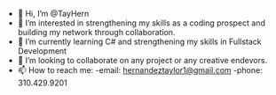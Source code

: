 - 👋 Hi, I’m @TayHern
- 👀 I’m interested in strengthening my skills as a coding prospect and building my network through collaboration.
- 🌱 I’m currently learning C# and strengthening my skills in Fullstack Development
- 💞️ I’m looking to collaborate on any project or any creative endevors.
- 📫 How to reach me:
    -email: hernandeztaylor1@gmail.com
    -phone: 310.429.9201

<!---
TAY-HERN/TAY-HERN is a ✨ special ✨ repository because its `README.md` (this file) appears on your GitHub profile.
You can click the Preview link to take a look at your changes.
--->
